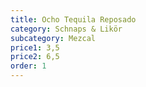 ```yaml
---
title: Ocho Tequila Reposado
category: Schnaps & Likör
subcategory: Mezcal
price1: 3,5
price2: 6,5
order: 1
---
```

